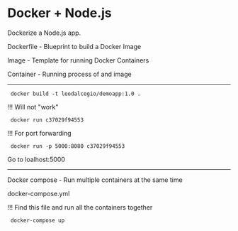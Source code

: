 # Docker + Node.js

Dockerize a Node.js app.

Dockerfile - Blueprint to build a Docker Image

Image - Template for running Docker Containers

Container - Running process of and image

---

` docker build -t leodalcegio/demoapp:1.0 .`

!!! Will not "work"

` docker run c37029f94553`

!!! For port forwarding

` docker run -p 5000:8080 c37029f94553`

Go to loalhost:5000

---

Docker compose - Run multiple containers at the same time

docker-compose.yml

!!! Find this file and run all the containers together

` docker-compose up`
